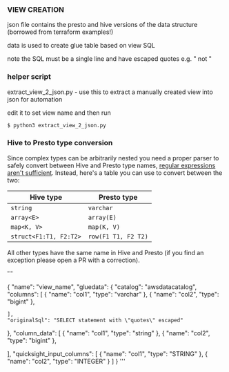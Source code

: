 ### VIEW CREATION

json file contains the presto and hive versions of the data structure (borrowed from terraform examples!)

data is used to create glue table based on view SQL

note the SQL must be a single line and have escaped quotes e.g. \" not "

### helper script

extract_view_2_json.py - use this to extract a manually created view into json for automation

edit it to set view name and then run 

```bash
$ python3 extract_view_2_json.py
```

### Hive to Presto type conversion

Since complex types can be arbitrarily nested you need a proper parser to safely convert between Hive and Presto type names, [regular expressions aren't sufficient](https://stackoverflow.com/questions/546433/regular-expression-to-match-balanced-parentheses). Instead, here's a table you can use to convert between the two:

Hive type | Presto type
---|---
`string` | `varchar`
`array<E>` | `array(E)`
`map<K, V>` | `map(K, V)`
`struct<F1:T1, F2:T2>` | `row(F1 T1, F2 T2)`

All other types have the same name in Hive and Presto (if you find an exception please open a PR with a correction).




'''

{
  "name": "view_name",
  "gluedata": {
    "catalog": "awsdatacatalog",
    "columns": [
      {
        "name": "col1",
        "type": "varchar"
      },
      {
        "name": "col2",
        "type": "bigint"
      },
    
    ],
    "originalSql": "SELECT statement with \"quotes\" escaped"
  },
  "column_data": [
    {
      "name": "col1",
      "type": "string"
    },
    {
      "name": "col2",
      "type": "bigint"
    },
   
  ],
  "quicksight_input_columns": [
    {
      "name": "col1",
      "type": "STRING"
    },
    {
      "name": "col2",
      "type": "INTEGER"
    }
  ]
}
'''